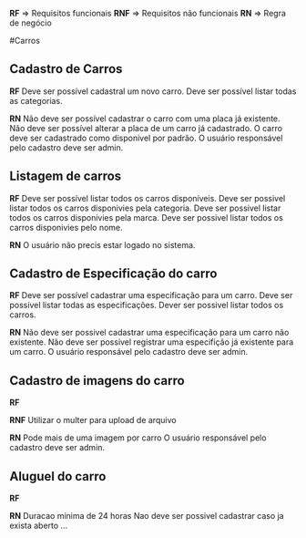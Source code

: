 **RF** => Requisitos funcionais
**RNF** => Requisitos não funcionais
**RN** => Regra de negócio

#Carros

## Cadastro de Carros

**RF**
Deve ser possível cadastral um novo carro.
Deve ser possível listar todas as categorias.

**RN**
Não deve ser possível cadastrar o carro com uma placa já existente.
Não deve ser possível alterar a placa de um carro já cadastrado.
O carro deve ser cadastrado como disponivel por padrão.
O usuário responsável pelo cadastro deve ser admin.

## Listagem de carros

**RF**
Deve ser possível listar todos os carros disponíveis.
Deve ser possivel listar todos os carros disponivies pela categoria.
Deve ser possivel listar todos os carros disponivies pela marca.
Deve ser possivel listar todos os carros disponivies pelo nome.

**RN**
O usuário não precis estar logado no sistema.

## Cadastro de Especificação do carro

**RF**
Deve ser possível cadastrar uma especificação para um carro.
Deve ser possível listar todas as especificações.
Dever ser possivel listar todos os carros.

**RN**
Não deve ser possivel cadastrar uma especificação para um carro não existente.
Não deve ser possivel registrar uma especifição já existente para um carro.
O usuário responsável pelo cadastro deve ser admin.

## Cadastro de imagens do carro

**RF**

**RNF**
Utilizar o multer para upload de arquivo

**RN**
Pode mais de uma imagem por carro
O usuário responsável pelo cadastro deve ser admin.

## Aluguel do carro

**RF**

**RN**
Duracao minima de 24 horas
Nao deve ser possivel cadastrar caso ja exista aberto ...
